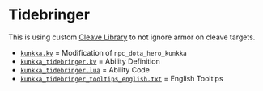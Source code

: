 # Tidebringer

This is using custom [Cleave Library](../../../Libraries/Cleave/README.md) to not ignore armor on cleave targets.

- [`kunkka.kv`](kunkka.kv) = Modification of `npc_dota_hero_kunkka`
- [`kunkka_tidebringer.kv`](kunkka_tidebringer.kv) = Ability Definition
- [`kunkka_tidebringer.lua`](kunkka_tidebringer.lua) = Ability Code
- [`kunkka_tidebringer_tooltips_english.txt`](kunkka_tidebringer_tooltips_english.txt) = English Tooltips
